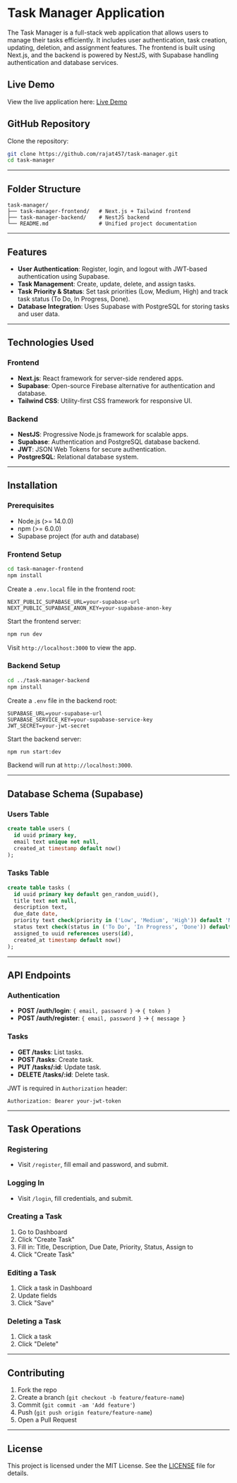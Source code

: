 # Task Manager Application

The Task Manager is a full-stack web application that allows users to manage their tasks efficiently. It includes user authentication, task creation, updating, deletion, and assignment features. The frontend is built using Next.js, and the backend is powered by NestJS, with Supabase handling authentication and database services.

## Live Demo

View the live application here: [Live Demo](https://task-manager-gray-iota.vercel.app/)

## GitHub Repository

Clone the repository:

```bash
git clone https://github.com/rajat457/task-manager.git
cd task-manager
```

---

## Folder Structure

```
task-manager/
├── task-manager-frontend/   # Next.js + Tailwind frontend
├── task-manager-backend/    # NestJS backend
└── README.md                # Unified project documentation
```

---

## Features

- **User Authentication**: Register, login, and logout with JWT-based authentication using Supabase.
- **Task Management**: Create, update, delete, and assign tasks.
- **Task Priority & Status**: Set task priorities (Low, Medium, High) and track task status (To Do, In Progress, Done).
- **Database Integration**: Uses Supabase with PostgreSQL for storing tasks and user data.

---

## Technologies Used

### Frontend

- **Next.js**: React framework for server-side rendered apps.
- **Supabase**: Open-source Firebase alternative for authentication and database.
- **Tailwind CSS**: Utility-first CSS framework for responsive UI.

### Backend

- **NestJS**: Progressive Node.js framework for scalable apps.
- **Supabase**: Authentication and PostgreSQL database backend.
- **JWT**: JSON Web Tokens for secure authentication.
- **PostgreSQL**: Relational database system.

---

## Installation

### Prerequisites

- Node.js (>= 14.0.0)
- npm (>= 6.0.0)
- Supabase project (for auth and database)

### Frontend Setup

```bash
cd task-manager-frontend
npm install
```

Create a `.env.local` file in the frontend root:

```env
NEXT_PUBLIC_SUPABASE_URL=your-supabase-url
NEXT_PUBLIC_SUPABASE_ANON_KEY=your-supabase-anon-key
```

Start the frontend server:

```bash
npm run dev
```

Visit `http://localhost:3000` to view the app.

### Backend Setup

```bash
cd ../task-manager-backend
npm install
```

Create a `.env` file in the backend root:

```env
SUPABASE_URL=your-supabase-url
SUPABASE_SERVICE_KEY=your-supabase-service-key
JWT_SECRET=your-jwt-secret
```

Start the backend server:

```bash
npm run start:dev
```

Backend will run at `http://localhost:3000`.

---

## Database Schema (Supabase)

### Users Table

```sql
create table users (
  id uuid primary key,
  email text unique not null,
  created_at timestamp default now()
);
```

### Tasks Table

```sql
create table tasks (
  id uuid primary key default gen_random_uuid(),
  title text not null,
  description text,
  due_date date,
  priority text check(priority in ('Low', 'Medium', 'High')) default 'Medium',
  status text check(status in ('To Do', 'In Progress', 'Done')) default 'To Do',
  assigned_to uuid references users(id),
  created_at timestamp default now()
);
```

---

## API Endpoints

### Authentication

- **POST /auth/login**: `{ email, password }` → `{ token }`
- **POST /auth/register**: `{ email, password }` → `{ message }`

### Tasks

- **GET /tasks**: List tasks.
- **POST /tasks**: Create task.
- **PUT /tasks/:id**: Update task.
- **DELETE /tasks/:id**: Delete task.

JWT is required in `Authorization` header:

```http
Authorization: Bearer your-jwt-token
```

---

## Task Operations

### Registering

- Visit `/register`, fill email and password, and submit.

### Logging In

- Visit `/login`, fill credentials, and submit.

### Creating a Task

1. Go to Dashboard
2. Click "Create Task"
3. Fill in: Title, Description, Due Date, Priority, Status, Assign to
4. Click "Create Task"

### Editing a Task

1. Click a task in Dashboard
2. Update fields
3. Click "Save"

### Deleting a Task

1. Click a task
2. Click "Delete"

---

## Contributing

1. Fork the repo
2. Create a branch (`git checkout -b feature/feature-name`)
3. Commit (`git commit -am 'Add feature'`)
4. Push (`git push origin feature/feature-name`)
5. Open a Pull Request

---

## License

This project is licensed under the MIT License. See the [LICENSE](LICENSE) file for details.
